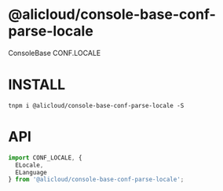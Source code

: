 @alicloud/console-base-conf-parse-locale
===

ConsoleBase CONF.LOCALE

# INSTALL

```
tnpm i @alicloud/console-base-conf-parse-locale -S
```

# API

```typescript
import CONF_LOCALE, {
  ELocale,
  ELanguage
} from '@alicloud/console-base-conf-parse-locale';
```
